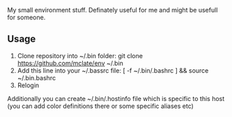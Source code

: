 My small environment stuff. Definately useful for me and might be usefull for someone.

## Usage

1. Clone repository into ~/.bin folder: git clone https://github.com/mclate/env ~/.bin
2. Add this line into your ~/.bassrc file: [ -f ~/.bin/.bashrc ] && source ~/.bin.bashrc
3. Relogin

Additionally you can create ~/.bin/.hostinfo file which is specific to this host (you can add color definitions there or some specific aliases etc)
